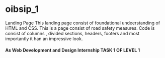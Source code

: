 # oibsip_1
Landing Page
This landing page consist of foundational undeerstanding of HTML and CSS. 
This is a page consist of road safety measures.
Code is consist of columns , divided sections, headers, footers and most importantly it han an impressive look.


#### As Web Development and Design Internship TASK 1 OF LEVEL 1
